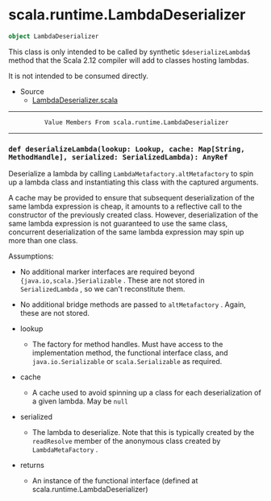 
#                       scala.runtime.LambdaDeserializer                       #

```scala
object LambdaDeserializer
```

This class is only intended to be called by synthetic `$deserializeLambda$`
method that the Scala 2.12 compiler will add to classes hosting lambdas.

It is not intended to be consumed directly.

* Source
  * [LambdaDeserializer.scala](https://github.com/scala/scala/tree/6d09a1ba5f/src/library/scala/runtime/LambdaDeserializer.scala#L1)


--------------------------------------------------------------------------------
              Value Members From scala.runtime.LambdaDeserializer
--------------------------------------------------------------------------------


### `def deserializeLambda(lookup: Lookup, cache: Map[String, MethodHandle], serialized: SerializedLambda): AnyRef` ###

Deserialize a lambda by calling `LambdaMetafactory.altMetafactory` to spin up a
lambda class and instantiating this class with the captured arguments.

A cache may be provided to ensure that subsequent deserialization of the same
lambda expression is cheap, it amounts to a reflective call to the constructor
of the previously created class. However, deserialization of the same lambda
expression is not guaranteed to use the same class, concurrent deserialization
of the same lambda expression may spin up more than one class.

Assumptions:

* No additional marker interfaces are required beyond
    `{java.io,scala.}Serializable` . These are not stored in `SerializedLambda` ,
   so we can't reconstitute them.
* No additional bridge methods are passed to `altMetafactory` . Again, these are
   not stored.

* lookup
  * The factory for method handles. Must have access to the implementation
    method, the functional interface class, and `java.io.Serializable` or
     `scala.Serializable` as required.
* cache
  * A cache used to avoid spinning up a class for each deserialization of a
    given lambda. May be `null`
* serialized
  * The lambda to deserialize. Note that this is typically created by the
     `readResolve` member of the anonymous class created by `LambdaMetaFactory` .
* returns
  * An instance of the functional interface
(defined at scala.runtime.LambdaDeserializer)
